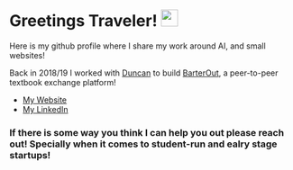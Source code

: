 # Greetings Traveler! <img src="https://raw.githubusercontent.com/MartinHeinz/MartinHeinz/master/wave.gif" width="30px">

<!--
**DMH42/DMH42** is a ✨ _special_ ✨ repository because its `README.md` (this file) appears on your GitHub profile.

Here are some ideas to get you started:

- 🔭 I’m currently working on ...
- 🌱 I’m currently learning ...
- 👯 I’m looking to collaborate on ...
- 🤔 I’m looking for help with ...
- 💬 Ask me about ...
- 📫 How to reach me: ...
- 😄 Pronouns: ...
- ⚡ Fun fact: ...
-->
<!--
<img align="center" src="https://github-readme-stats.vercel.app/api?username=dmh42&show_icons=true&theme=dracula">
-->


<div> 
<p>Here is my github profile where I share my work around AI, and small websites!</p>
 
 
Back in 2018/19 I worked with [Duncan](https://github.com/duncangrubbs) to build [BarterOut](https://github.com/BarterOut), a peer-to-peer textbook exchange platform!
  * [My Website](https://www.munoz.ai)
  * [My LinkedIn](https://www.linkedin.com/in/munozai)
  
 ### If there is some way you think I can help you out please reach out! Specially when it comes to student-run and ealry stage startups!


<!--
<img align="center" src="https://github-readme-stats.vercel.app/api/top-langs/?username=dmh42&theme=dracula&include_all_commits=true&count_private=true">
-->
</div>
